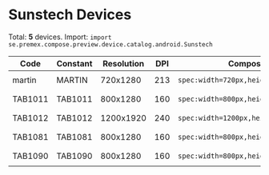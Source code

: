# Sunstech Devices

Total: **5** devices. Import: `import se.premex.compose.preview.device.catalog.android.Sunstech`

| Code | Constant | Resolution | DPI | Compose Spec | Preview Usage |
|------|----------|------------|-----|-------------|---------------|
| martin | MARTIN | 720x1280 | 213 | `spec:width=720px,height=1280px,dpi=213` | `@Preview(device = Sunstech.MARTIN)` |
| TAB1011 | TAB1011 | 800x1280 | 160 | `spec:width=800px,height=1280px,dpi=160` | `@Preview(device = Sunstech.TAB1011)` |
| TAB1012 | TAB1012 | 1200x1920 | 240 | `spec:width=1200px,height=1920px,dpi=240` | `@Preview(device = Sunstech.TAB1012)` |
| TAB1081 | TAB1081 | 800x1280 | 160 | `spec:width=800px,height=1280px,dpi=160` | `@Preview(device = Sunstech.TAB1081)` |
| TAB1090 | TAB1090 | 800x1280 | 160 | `spec:width=800px,height=1280px,dpi=160` | `@Preview(device = Sunstech.TAB1090)` |

<!-- Generated automatically. Do not edit manually. -->
